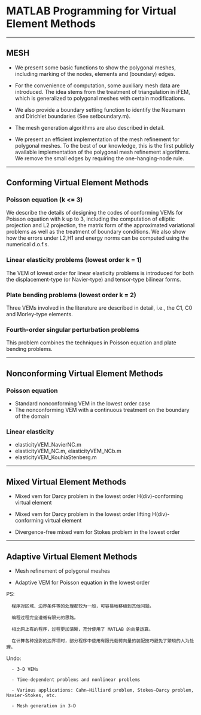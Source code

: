 # MATLAB Programming for Virtual Element Methods

--------------
## MESH

- We present some basic functions to show the polygonal meshes, including marking of the nodes, elements and (boundary) edges.

- For the convenience of computation, some auxiliary mesh data are introduced. 
  The idea stems from the treatment of triangulation in iFEM, which is generalized to polygonal meshes with certain modifications. 

- We also provide a boundary setting function to identify the Neumann and Dirichlet boundaries (See setboundary.m).

- The mesh generation algorithms are also described in detail.

- We present an efficient implementation of the mesh refinement for polygonal meshes. To the best of our knowledge, this is the first publicly available implementation of the polygonal mesh refinement algorithms. We remove the small edges by requiring the one-hanging-node rule.

-------------------------
## Conforming Virtual Element Methods

### Poisson equation (k <= 3)

We describe the details of designing the codes of conforming VEMs for Poisson equation with k up to 3, 
including the computation of elliptic projection and L2 projection, the matrix form of the approximated variational problems as well as the treatment of boundary conditions.
We also show how the errors under L2,H1 and energy norms can be computed using the numerical d.o.f.s.

### Linear elasticity problems (lowest order k = 1)

The VEM of lowest order for linear elasticity problems is introduced for both the displacement-type (or Navier-type) and tensor-type bilinear forms. 

### Plate bending problems (lowest order k = 2)

Three VEMs involved in the literature are described in detail, i.e., the C1, C0 and Morley-type elements.

### Fourth-order singular perturbation problems

 This problem combines the techniques in Poisson equation and plate bending problems.


---------------
## Nonconforming Virtual Element Methods

### Poisson equation

   - Standard nonconforming VEM in the lowest order case
   - The nonconforming VEM with a continuous treatment on the boundary of the domain

### Linear elasticity
   
   - elasticityVEM_NavierNC.m    
   - elasticityVEM_NC.m,  elasticityVEM_NCb.m
   - elasticityVEM_KouhiaStenberg.m


------------------
## Mixed Virtual Element Methods

 - Mixed vem for Darcy problem in the lowest order H(div)-conforming virtual element
 
 - Mixed vem for Darcy problem in the lowest order lifting H(div)-conforming virtual element
 
 - Divergence-free mixed vem for Stokes problem in the lowest order


------------------
##  Adaptive Virtual Element Methods

  - Mesh refinement of polygonal meshes
  
  - Adaptive VEM for Poisson equation in the lowest order


  PS: 

      程序对区域、边界条件等的处理都较为一般，可容易地移植到其他问题。
      
      编程过程完全遵循有限元的思路。
      
      相比网上有的程序，过程更加清晰，充分使用了 MATLAB 的向量运算。
      
      在计算各种投影的边界项时，部分程序中使用有限元载荷向量的装配技巧避免了繁琐的人为处理。

  Undo:

      - 3-D VEMs  
      
      - Time-dependent problems and nonlinear problems
      
      - Various applications: Cahn–Hilliard problem, Stokes–Darcy problem, Navier-Stokes, etc.
      
      - Mesh generation in 3-D


​      

